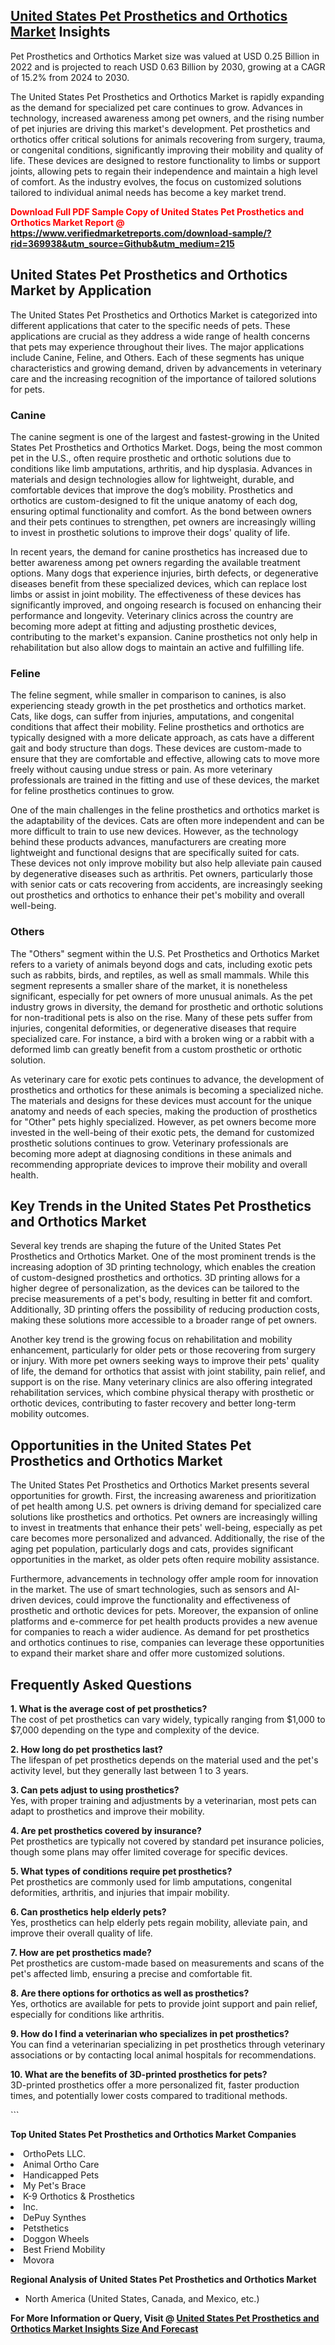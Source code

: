 <h2><a href="https://www.verifiedmarketreports.com/download-sample/?rid=369938&amp;utm_source=Github&amp;utm_medium=215" target="_blank">United States Pet Prosthetics and Orthotics Market</a> Insights</h2><p>Pet Prosthetics and Orthotics Market size was valued at USD 0.25 Billion in 2022 and is projected to reach USD 0.63 Billion by 2030, growing at a CAGR of 15.2% from 2024 to 2030.</p><p><p>The United States Pet Prosthetics and Orthotics Market is rapidly expanding as the demand for specialized pet care continues to grow. Advances in technology, increased awareness among pet owners, and the rising number of pet injuries are driving this market's development. Pet prosthetics and orthotics offer critical solutions for animals recovering from surgery, trauma, or congenital conditions, significantly improving their mobility and quality of life. These devices are designed to restore functionality to limbs or support joints, allowing pets to regain their independence and maintain a high level of comfort. As the industry evolves, the focus on customized solutions tailored to individual animal needs has become a key market trend.</p><p><strong><p><span class=""><span style="color: #ff0000;"><strong>Download Full PDF Sample Copy of United States Pet Prosthetics and Orthotics Market Report</strong> @ </span><a href="https://www.verifiedmarketreports.com/download-sample/?rid=369938&amp;utm_source=Github&amp;utm_medium=215" target="_blank">https://www.verifiedmarketreports.com/download-sample/?rid=369938&amp;utm_source=Github&amp;utm_medium=215</a></span></p></strong></p><h2>United States Pet Prosthetics and Orthotics Market by Application</h2><p>The United States Pet Prosthetics and Orthotics Market is categorized into different applications that cater to the specific needs of pets. These applications are crucial as they address a wide range of health concerns that pets may experience throughout their lives. The major applications include Canine, Feline, and Others. Each of these segments has unique characteristics and growing demand, driven by advancements in veterinary care and the increasing recognition of the importance of tailored solutions for pets.</p><h3>Canine</h3><p>The canine segment is one of the largest and fastest-growing in the United States Pet Prosthetics and Orthotics Market. Dogs, being the most common pet in the U.S., often require prosthetic and orthotic solutions due to conditions like limb amputations, arthritis, and hip dysplasia. Advances in materials and design technologies allow for lightweight, durable, and comfortable devices that improve the dog’s mobility. Prosthetics and orthotics are custom-designed to fit the unique anatomy of each dog, ensuring optimal functionality and comfort. As the bond between owners and their pets continues to strengthen, pet owners are increasingly willing to invest in prosthetic solutions to improve their dogs' quality of life.</p><p>In recent years, the demand for canine prosthetics has increased due to better awareness among pet owners regarding the available treatment options. Many dogs that experience injuries, birth defects, or degenerative diseases benefit from these specialized devices, which can replace lost limbs or assist in joint mobility. The effectiveness of these devices has significantly improved, and ongoing research is focused on enhancing their performance and longevity. Veterinary clinics across the country are becoming more adept at fitting and adjusting prosthetic devices, contributing to the market's expansion. Canine prosthetics not only help in rehabilitation but also allow dogs to maintain an active and fulfilling life.</p><h3>Feline</h3><p>The feline segment, while smaller in comparison to canines, is also experiencing steady growth in the pet prosthetics and orthotics market. Cats, like dogs, can suffer from injuries, amputations, and congenital conditions that affect their mobility. Feline prosthetics and orthotics are typically designed with a more delicate approach, as cats have a different gait and body structure than dogs. These devices are custom-made to ensure that they are comfortable and effective, allowing cats to move more freely without causing undue stress or pain. As more veterinary professionals are trained in the fitting and use of these devices, the market for feline prosthetics continues to grow.</p><p>One of the main challenges in the feline prosthetics and orthotics market is the adaptability of the devices. Cats are often more independent and can be more difficult to train to use new devices. However, as the technology behind these products advances, manufacturers are creating more lightweight and functional designs that are specifically suited for cats. These devices not only improve mobility but also help alleviate pain caused by degenerative diseases such as arthritis. Pet owners, particularly those with senior cats or cats recovering from accidents, are increasingly seeking out prosthetics and orthotics to enhance their pet's mobility and overall well-being.</p><h3>Others</h3><p>The "Others" segment within the U.S. Pet Prosthetics and Orthotics Market refers to a variety of animals beyond dogs and cats, including exotic pets such as rabbits, birds, and reptiles, as well as small mammals. While this segment represents a smaller share of the market, it is nonetheless significant, especially for pet owners of more unusual animals. As the pet industry grows in diversity, the demand for prosthetic and orthotic solutions for non-traditional pets is also on the rise. Many of these pets suffer from injuries, congenital deformities, or degenerative diseases that require specialized care. For instance, a bird with a broken wing or a rabbit with a deformed limb can greatly benefit from a custom prosthetic or orthotic solution.</p><p>As veterinary care for exotic pets continues to advance, the development of prosthetics and orthotics for these animals is becoming a specialized niche. The materials and designs for these devices must account for the unique anatomy and needs of each species, making the production of prosthetics for "Other" pets highly specialized. However, as pet owners become more invested in the well-being of their exotic pets, the demand for customized prosthetic solutions continues to grow. Veterinary professionals are becoming more adept at diagnosing conditions in these animals and recommending appropriate devices to improve their mobility and overall health.</p><h2>Key Trends in the United States Pet Prosthetics and Orthotics Market</h2><p>Several key trends are shaping the future of the United States Pet Prosthetics and Orthotics Market. One of the most prominent trends is the increasing adoption of 3D printing technology, which enables the creation of custom-designed prosthetics and orthotics. 3D printing allows for a higher degree of personalization, as the devices can be tailored to the precise measurements of a pet's body, resulting in better fit and comfort. Additionally, 3D printing offers the possibility of reducing production costs, making these solutions more accessible to a broader range of pet owners.</p><p>Another key trend is the growing focus on rehabilitation and mobility enhancement, particularly for older pets or those recovering from surgery or injury. With more pet owners seeking ways to improve their pets' quality of life, the demand for orthotics that assist with joint stability, pain relief, and support is on the rise. Many veterinary clinics are also offering integrated rehabilitation services, which combine physical therapy with prosthetic or orthotic devices, contributing to faster recovery and better long-term mobility outcomes.</p><h2>Opportunities in the United States Pet Prosthetics and Orthotics Market</h2><p>The United States Pet Prosthetics and Orthotics Market presents several opportunities for growth. First, the increasing awareness and prioritization of pet health among U.S. pet owners is driving demand for specialized care solutions like prosthetics and orthotics. Pet owners are increasingly willing to invest in treatments that enhance their pets' well-being, especially as pet care becomes more personalized and advanced. Additionally, the rise of the aging pet population, particularly dogs and cats, provides significant opportunities in the market, as older pets often require mobility assistance.</p><p>Furthermore, advancements in technology offer ample room for innovation in the market. The use of smart technologies, such as sensors and AI-driven devices, could improve the functionality and effectiveness of prosthetic and orthotic devices for pets. Moreover, the expansion of online platforms and e-commerce for pet health products provides a new avenue for companies to reach a wider audience. As demand for pet prosthetics and orthotics continues to rise, companies can leverage these opportunities to expand their market share and offer more customized solutions.</p><h2>Frequently Asked Questions</h2><p><strong>1. What is the average cost of pet prosthetics?</strong><br> The cost of pet prosthetics can vary widely, typically ranging from $1,000 to $7,000 depending on the type and complexity of the device.</p><p><strong>2. How long do pet prosthetics last?</strong><br> The lifespan of pet prosthetics depends on the material used and the pet's activity level, but they generally last between 1 to 3 years.</p><p><strong>3. Can pets adjust to using prosthetics?</strong><br> Yes, with proper training and adjustments by a veterinarian, most pets can adapt to prosthetics and improve their mobility.</p><p><strong>4. Are pet prosthetics covered by insurance?</strong><br> Pet prosthetics are typically not covered by standard pet insurance policies, though some plans may offer limited coverage for specific devices.</p><p><strong>5. What types of conditions require pet prosthetics?</strong><br> Pet prosthetics are commonly used for limb amputations, congenital deformities, arthritis, and injuries that impair mobility.</p><p><strong>6. Can prosthetics help elderly pets?</strong><br> Yes, prosthetics can help elderly pets regain mobility, alleviate pain, and improve their overall quality of life.</p><p><strong>7. How are pet prosthetics made?</strong><br> Pet prosthetics are custom-made based on measurements and scans of the pet's affected limb, ensuring a precise and comfortable fit.</p><p><strong>8. Are there options for orthotics as well as prosthetics?</strong><br> Yes, orthotics are available for pets to provide joint support and pain relief, especially for conditions like arthritis.</p><p><strong>9. How do I find a veterinarian who specializes in pet prosthetics?</strong><br> You can find a veterinarian specializing in pet prosthetics through veterinary associations or by contacting local animal hospitals for recommendations.</p><p><strong>10. What are the benefits of 3D-printed prosthetics for pets?</strong><br> 3D-printed prosthetics offer a more personalized fit, faster production times, and potentially lower costs compared to traditional methods.</p>```</p><p><strong>Top United States Pet Prosthetics and Orthotics Market Companies</strong></p><div data-test-id=""><p><li>OrthoPets LLC.</li><li> Animal Ortho Care</li><li> Handicapped Pets</li><li> My Pet's Brace</li><li> K-9 Orthotics & Prosthetics</li><li> Inc.</li><li> DePuy Synthes</li><li> Petsthetics</li><li> Doggon Wheels</li><li> Best Friend Mobility</li><li> Movora</li></p><div><strong>Regional Analysis of&nbsp;United States Pet Prosthetics and Orthotics Market</strong></div><ul><li dir="ltr"><p dir="ltr">North America&nbsp;(United States, Canada, and Mexico, etc.)</p></li></ul><p><strong>For More Information or Query, Visit @&nbsp;</strong><strong><a href="https://www.verifiedmarketreports.com/product/pet-prosthetics-and-orthotics-market/?utm_source=Github&amp;utm_medium=215" target="_blank">United States Pet Prosthetics and Orthotics Market Insights Size And Forecast</a></strong></p></div>
